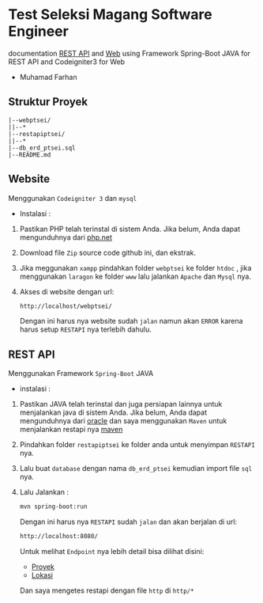 # Test Seleksi Magang Software Engineer

documentation <u>REST API</u> and <u>Web</u> using Framework Spring-Boot JAVA for REST API and Codeigniter3 for Web

- Muhamad Farhan

## Struktur Proyek

    |--webptsei/
    ||--*
    |--restapiptsei/
    ||--*
    |--db_erd_ptsei.sql
    |--README.md

## Website

Menggunakan `Codeigniter 3` dan `mysql`

- Instalasi :

1. Pastikan PHP telah terinstal di sistem Anda. Jika belum, Anda dapat mengunduhnya dari [php.net](https://www.php.net/)

2. Download file `Zip` source code github ini, dan ekstrak.

3. Jika meggunakan `xampp` pindahkan folder `webptsei` ke folder `htdoc` , jika menggunakan `laragon` ke folder `www` lalu jalankan `Apache` dan `Mysql` nya.

4. Akses di website dengan url:

   ```bash
   http://localhost/webptsei/
   ```

   Dengan ini harus nya website sudah `jalan` namun akan `ERROR` karena harus setup `RESTAPI` nya terlebih dahulu.

## REST API

Menggunakan Framework `Spring-Boot` JAVA

- instalasi :

1. Pastikan JAVA telah terinstal dan juga persiapan lainnya untuk menjalankan java di sistem Anda. Jika belum, Anda dapat mengunduhnya dari [oracle](https://www.oracle.com/java/technologies/downloads/) dan saya menggunakan `Maven` untuk menjalankan restapi nya [maven](https://maven.apache.org/)

2. Pindahkan folder `restapiptsei` ke folder anda untuk menyimpan `RESTAPI` nya.

3. Lalu buat `database` dengan nama `db_erd_ptsei` kemudian import file `sql` nya.

4. Lalu Jalankan :

   ```bash
   mvn spring-boot:run
   ```

   Dengan ini harus nya `RESTAPI` sudah `jalan` dan akan berjalan di url:

   ```bash
   http://localhost:8080/
   ```

   Untuk melihat `Endpoint` nya lebih detail bisa dilihat disini:

   - [Proyek](/restapiptsei/docs/proyek.md)
   - [Lokasi](/restapiptsei/docs/lokasi.md)

   Dan saya mengetes restapi dengan file `http` di `http/*`

